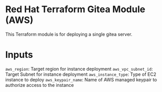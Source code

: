 # Red Hat Terraform Gitea Module (AWS)

This Terraform module is for deploying a single gitea server.

# Inputs

`aws_region`: Target region for instance deployment
`aws_vpc_subnet_id`: Target Subnet for instance deployment
`aws_instance_type`: Type of EC2 instance to deploy
`aws_keypair_name`: Name of AWS managed keypair to authorize access to the instance
